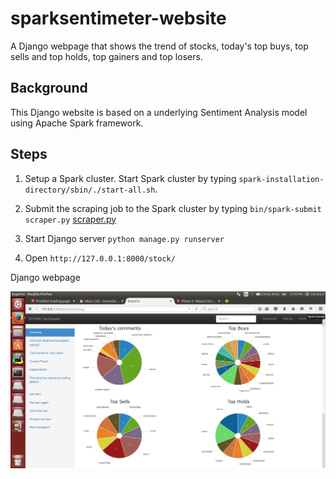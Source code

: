 # sparksentimeter-website
A Django webpage that shows the trend of stocks, today's top buys, top sells and top holds, top gainers and top losers.

## Background
This Django website is based on a underlying Sentiment Analysis model using Apache Spark framework.

## Steps
1. Setup a Spark cluster. Start Spark cluster by typing `spark-installation-directory/sbin/./start-all.sh`.

2. Submit the scraping job to the Spark cluster by typing `bin/spark-submit scraper.py`
[scraper.py](https://github.com/varsha-varadarajan/sparksentimeter-website/blob/master/stock/utils/scraper.py)

3. Start Django server `python manage.py runserver`

4. Open `http://127.0.0.1:8000/stock/`

Django webpage

![Image of Webpage](https://github.com/varsha-varadarajan/sparksentimeter-images/blob/master/djano.png)
